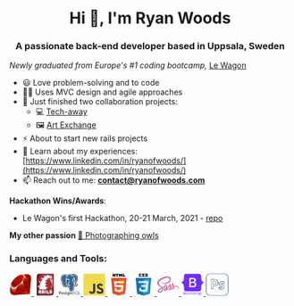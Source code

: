 <h1 align="center">Hi 👋, I'm Ryan Woods</h1>
<h3 align="center">A passionate back-end developer based in Uppsala, Sweden</h3>

*Newly graduated from Europe's #1 coding bootcamp,* [Le Wagon](https://github.com/lewagon)

- 😃 Love problem-solving and to code
- 👨‍🏫 Uses MVC design and agile approaches
- 👯 Just finished two collaboration projects:
	- 💻 [Tech-away](https://www.tech-away.org/)
	- 🖼 [Art Exchange](http://art-exchange-app.herokuapp.com/)
- ⚡ About to start new rails projects
- 📄 Learn about my experiences: [https://www.linkedin.com/in/ryanofwoods/](https://www.linkedin.com/in/ryanofwoods/)
- 📫 Reach out to me: **[contact@ryanofwoods.com](mailto:contact@ryanofwoods.com)**

**Hackathon Wins/Awards**:
- Le Wagon's first Hackathon, 20-21 March, 2021 - [repo](https://github.com/thomas-kenny/veeqo)

**My other passion** 
[🦉 Photographing owls](https://www.ryanofwoods.com/)

<h3 align="left">Languages and Tools:</h3>
<p align="left">
  <a href="https://www.ruby-lang.org/en/" target="_blank">
  	<img src="https://raw.githubusercontent.com/devicons/devicon/master/icons/ruby/ruby-original.svg" alt="ruby" width="40" height="40"/>
  </a>
  <a href="https://rubyonrails.org" target="_blank">
  	<img src="https://raw.githubusercontent.com/devicons/devicon/master/icons/rails/rails-original-wordmark.svg" alt="rails" width="40" height="40"/>
  </a>
  <a href="https://www.postgresql.org" target="_blank">
  	<img src="https://raw.githubusercontent.com/devicons/devicon/master/icons/postgresql/postgresql-original-wordmark.svg" alt="postgresql" width="40" height="40"/>
  </a>
  <a href="https://developer.mozilla.org/en-US/docs/Web/JavaScript" target="_blank">
  	<img src="https://raw.githubusercontent.com/devicons/devicon/master/icons/javascript/javascript-original.svg" alt="javascript" width="40" height="40"/>
  </a>
  <a href="https://www.w3.org/html/" target="_blank">
  	<img src="https://raw.githubusercontent.com/devicons/devicon/master/icons/html5/html5-original-wordmark.svg" alt="html5" width="40" height="40"/>
  </a>
  <a href="https://www.w3schools.com/css/" target="_blank">
  	<img src="https://raw.githubusercontent.com/devicons/devicon/master/icons/css3/css3-original-wordmark.svg" alt="css3" width="40" height="40"/>
  </a>
  <a href="https://sass-lang.com" target="_blank">
  	<img src="https://raw.githubusercontent.com/devicons/devicon/master/icons/sass/sass-original.svg" alt="sass" width="40" height="40"/>
  </a>
  <a href="https://getbootstrap.com" target="_blank">
    <img src="https://raw.githubusercontent.com/devicons/devicon/master/icons/bootstrap/bootstrap-plain-wordmark.svg" alt="bootstrap" width="40" height="40"/>
  </a>
  <a href="https://www.photoshop.com/en" target="_blank">
  	<img src="https://raw.githubusercontent.com/devicons/devicon/master/icons/photoshop/photoshop-line.svg" alt="photoshop" width="40" height="40"/>
  </a>
</p>
